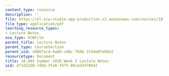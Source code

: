 ```yaml
---
content_type: resource
description: ''
file: https://ol-ocw-studio-app-production.s3.amazonaws.com/courses/18-085-computational-science-and-engineering-i-summer-2020/df1d12d87dbb3fa8f67586ced1476642_MIT18_085Summer20_lec_w5.pdf
file_type: application/pdf
learning_resource_types:
- Lecture Notes
ocw_type: OCWFile
parent_title: Lecture Notes
parent_type: CourseSection
parent_uid: 3d867acd-8a66-c40c-704b-3744e87e88e2
resourcetype: Document
title: 18.085 Summer 2020 Week 5 Lecture Notes
uid: df1d12d8-7dbb-3fa8-f675-86ced1476642
---
```

